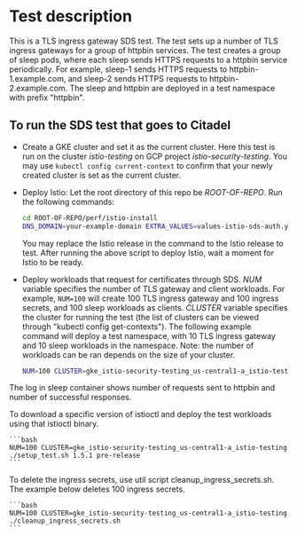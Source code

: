 # Test description

This is a TLS ingress gateway SDS test.
The test sets up a number of TLS ingress gateways for a group of httpbin services.
The test creates a group of sleep pods, where each sleep sends HTTPS requests to a httpbin
service periodically. For example, sleep-1 sends HTTPS requests to httpbin-1.example.com,
and sleep-2 sends HTTPS requests to httpbin-2.example.com. The sleep and httpbin are deployed
in a test namespace with prefix "httpbin".

## To run the SDS test that goes to Citadel

- Create a GKE cluster and set it as the current cluster.
Here this test is run on the cluster *istio-testing*
on GCP project *istio-security-testing*.
You may use `kubectl config current-context` to confirm that your newly created cluster
is set as the current cluster.

- Deploy Istio:
Let the root directory of this repo be *ROOT-OF-REPO*.
Run the following commands:

    ```bash
    cd ROOT-OF-REPO/perf/istio-install
    DNS_DOMAIN=your-example-domain EXTRA_VALUES=values-istio-sds-auth.yaml ./setup_istio.sh release-1.5.1
    ```

    You may replace the Istio release
    in the command to the Istio release to test.
    After running the above script to deploy Istio, wait a moment for Istio to be ready.

- Deploy workloads that request for certificates through SDS.
*NUM* variable specifies the number of TLS gateway and client workloads. For example, `NUM=100` will
create 100 TLS ingress gateway and 100 ingress secrets, and 100 sleep workloads as clients.
*CLUSTER* variable specifies the cluster for running the test
(the list of clusters can be viewed through "kubectl config get-contexts").
The following example command will deploy a test namespace, with 10 TLS ingress gateway and 10 sleep workloads in
the namespace.
Note: the number of workloads can be ran depends on the size of your cluster.

    ```bash
    NUM=100 CLUSTER=gke_istio-security-testing_us-central1-a_istio-testing ./setup_test.sh
    ```

The log in sleep container shows number of requests sent to httpbin and number of successful responses.

To download a specific version of istioctl and deploy the test workloads using that istioctl binary.

    ```bash
    NUM=100 CLUSTER=gke_istio-security-testing_us-central1-a_istio-testing ./setup_test.sh 1.5.1 pre-release
    ```

To delete the ingress secrets, use util script cleanup_ingress_secrets.sh. The example below deletes
100 ingress secrets.

    ```bash
    NUM=100 CLUSTER=gke_istio-security-testing_us-central1-a_istio-testing ./cleanup_ingress_secrets.sh
    ```
